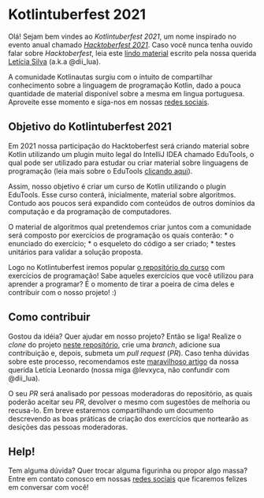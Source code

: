 # Kotlintuberfest 2021

Olá! Sejam bem vindes ao *Kotlintuberfest 2021*, um nome inspirado no evento anual chamado [*Hacktoberfest 2021*](https://hacktoberfest.digitalocean.com/). Caso você nunca tenha ouvido falar sobre *Hacktoberfest*, leia este [lindo material](https://github.com/leticiadasilva/Hacktoberfest) escrito pela nossa querida [Letícia Silva](https://linktree.com.br/new/dii_lua) (a.k.a @dii_lua).

A comunidade Kotlinautas surgiu com o intuito de compartilhar conhecimento sobre a linguagem de programação Kotlin, dado a pouca quantidade de material disponível sobre a mesma em lingua portuguesa. Aproveite esse momento e siga-nos em nossas [redes sociais](https://linktr.ee/kotlinautas).

## Objetivo do Kotlintuberfest 2021

Em 2021 nossa participação do Hacktoberfest será criando material sobre Kotlin utilizando um plugin muito legal do IntelliJ IDEA chamado EduTools, o qual pode ser utilizado para estudar ou criar material sobre linguagens de programação (leia mais sobre o EduTools [clicando aqui](https://plugins.jetbrains.com/plugin/10081-edutools)).

Assim, nosso objetivo é criar um curso de Kotlin utilizando o plugin EduTools. Esse curso conterá, inicialmente, material sobre algoritmos. Contudo aos poucos será expandido com conteúdos de outros domínios da computação e da programação de computadores.

O material de algoritmos qual pretendemos criar juntos com a comunidade será composto por exercícios de programação os quais conterão: 
    * o enunciado do exercício;
    * o esqueleto do código a ser criado;
    * testes unitários para validar a solução proposta.

Logo no Kotlintuberfest iremos popular [o repositório do curso](https://github.com/Kotlinautas/curso-algoritmos-kotlinautas) com exercícios de programação! Sabe aqueles exercícios que você utilizou para aprender a programar? É o momento de tirar a poeira de cima deles e contribuir com o nosso projeto! :)

## Como contribuir

Gostou da idéia? Quer ajudar em nosso projeto? Então se liga! Realize o *clone* do projeto [neste repositório](https://github.com/Kotlinautas/curso-algoritmos-kotlinautas), crie uma *branch*, adicione sua contribuição e, depois, submeta um *pull request* (*PR*). Caso tenha dúvidas sobre este processo, recomendamos este [maravilhoso artigo](https://dev.to/levxyca/pt-br-github-para-leigos-4i7j) da nossa querida Letícia Leonardo (nossa miga @levxyca, não confundir com @dii_lua).

O seu *PR* será analisado por pessoas moderadoras do repositório, as quais poderão aceitar seu *PR*, devolver o mesmo com sugestões de melhoria ou recusa-lo. Em breve estaremos compartilhando um documento descrevendo as boas práticas de criação dos exercícios que nortearão as desições das pessoas moderadoras.

## Help!

Tem alguma dúvida? Quer trocar alguma figurinha ou propor algo massa? Entre em contato conosco em nossas [redes sociais](https://linktr.ee/kotlinautas) que ficaremos felizes em conversar com você!

